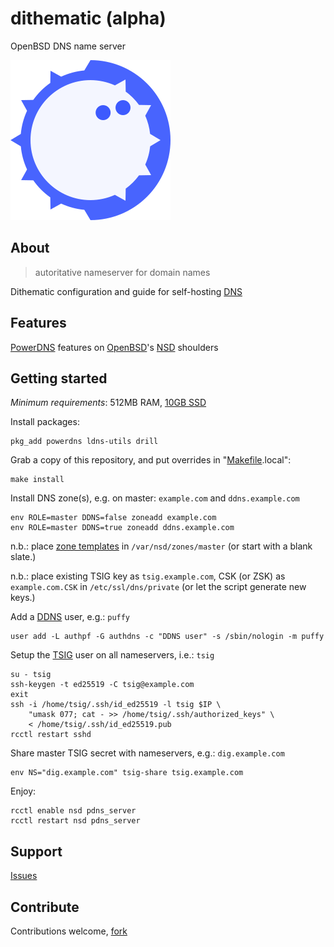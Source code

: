 # dithematic (alpha)

OpenBSD DNS name server

![Dithematic Logo](src/usr/local/share/doc/dithematic/dithematic-256x256.png)

## About
> autoritative nameserver for domain names

Dithematic configuration and guide for self-hosting [DNS](https://powerdns.org/dns-camel/)

## Features

[PowerDNS](https://doc.powerdns.com/authoritative/) features on [OpenBSD](https://github.com/openbsd/src/tree/master/usr.sbin/nsd)'s [NSD](https://man.openbsd.org/nsd.conf) shoulders

## Getting started

*Minimum requirements*: 512MB RAM, [10GB SSD](src/usr/local/share/doc/dithematic/disklabel)

Install packages:
```console
pkg_add powerdns ldns-utils drill
```

Grab a copy of this repository, and put overrides in "[Makefile](Makefile).local":
```console
make install
```

Install DNS zone(s), e.g. on master: `example.com` and `ddns.example.com`
```console
env ROLE=master DDNS=false zoneadd example.com
env ROLE=master DDNS=true zoneadd ddns.example.com
```

n.b.: place [zone templates](https://github.com/vedetta-com/dithematic/tree/master/src/usr/local/share/examples/dithematic) in `/var/nsd/zones/master` (or start with a blank slate.)

n.b.: place existing TSIG key as `tsig.example.com`, CSK (or ZSK) as `example.com.CSK` in `/etc/ssl/dns/private` (or let the script generate new keys.)

Add a [DDNS](https://tools.ietf.org/html/rfc2136) user, e.g.: `puffy`
```console
user add -L authpf -G authdns -c "DDNS user" -s /sbin/nologin -m puffy
```

Setup the [TSIG](https://tools.ietf.org/html/rfc2845) user on all nameservers, i.e.: `tsig`
```console
su - tsig
ssh-keygen -t ed25519 -C tsig@example.com
exit
ssh -i /home/tsig/.ssh/id_ed25519 -l tsig $IP \
	"umask 077; cat - >> /home/tsig/.ssh/authorized_keys" \
	< /home/tsig/.ssh/id_ed25519.pub
rcctl restart sshd
```

Share master TSIG secret with nameservers, e.g.: `dig.example.com`
```console
env NS="dig.example.com" tsig-share tsig.example.com
```

Enjoy:
```console
rcctl enable nsd pdns_server
rcctl restart nsd pdns_server
```

## Support
[Issues](https://github.com/vedetta-com/dithematic/issues)

## Contribute
Contributions welcome, [fork](https://github.com/vedetta-com/dithematic/fork)

